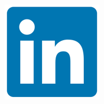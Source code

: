 <div align="center">
<img src="https://media.giphy.com/media/coxQHKASG60HrHtvkt/giphy.gif" alt="" width="200" height="">
</div>
<div align="center">
  <a href="https://www.linkedin.com/in/suhail-ahm/">
<!--       <img src="https://img.shields.io/badge/LinkedIn-0077B5?style=for-the-badge&logo=linkedin&logoColor=white">   -->
    <img src="https://github.com/devicons/devicon/blob/master/icons/linkedin/linkedin-original.svg" />
  </a>
</div>
